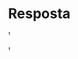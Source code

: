 # Resposta 
¹<meta charset="UTF-8">
<script>

    var palavra1 = prompt("Insira uma palavra");

    // A primeira vez executa o loop sem checar nada
    do{
        var palavra2 = prompt("Insira uma palavra para ser checada");
    }while(palavra1 != palavra2); //Caso a condição palavra1 != palavra2 seja falsa ele retornará ao inicio do loop

    // A linha abaixo somente será executada caso as palavras sejam iguais
    document.write("As palavras \"", palavra1, "\" e \"", palavra2, "\" são iguais");

</script>¹